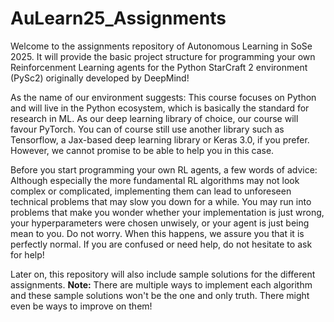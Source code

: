 # AuLearn25_Assignments

Welcome to the assignments repository of Autonomous Learning in SoSe 2025. It will provide the basic project structure for programming your own Reinforcenment Learning agents for the Python StarCraft 2 environment (PySc2) originally developed by DeepMind!

As the name of our environment suggests: This course focuses on Python and will live in the Python ecosystem, which is basically the standard for research in ML. As our deep learning library of choice, our course will favour PyTorch. You can of course still use another library such as Tensorflow, a Jax-based deep learning library or Keras 3.0, if you prefer. However, we cannot promise to be able to help you in this case.

Before you start programming your own RL agents, a few words of advice: Although especially the more fundamental RL algorithms may not look complex or complicated, implementing them can lead to unforeseen technical problems that may slow you down for a while. You may run into problems that make you wonder whether your implementation is just wrong, your hyperparameters were chosen unwisely, or your agent is just being mean to you. Do not worry. When this happens, we assure you that it is perfectly normal. If you are confused or need help, do not hesitate to ask for help!

Later on, this repository will also include sample solutions for the different assignments. **Note:** There are multiple ways to implement each algorithm and these sample solutions won't be the one and only truth. There might even be ways to improve on them!
